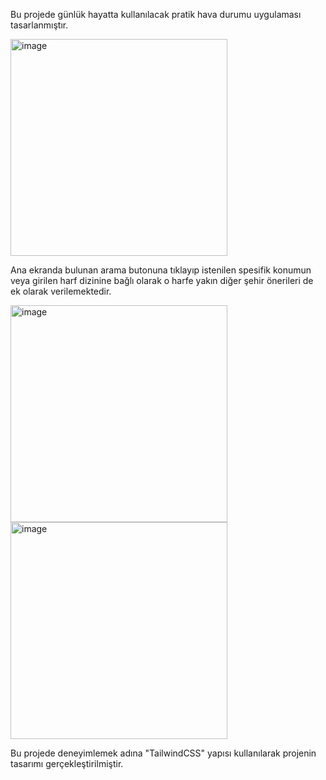 Bu projede günlük hayatta kullanılacak pratik hava durumu uygulaması tasarlanmıştır. 

<img width="347" alt="image" src="https://github.com/mesutbahadir1/weather_app/assets/97726787/5497de83-d122-4303-94bc-8fb1e9085b96">

Ana ekranda bulunan arama butonuna tıklayıp istenilen spesifik konumun veya girilen harf dizinine bağlı olarak o harfe yakın diğer şehir önerileri de ek olarak verilemektedir. 

<img width="347" alt="image" src="https://github.com/mesutbahadir1/weather_app/assets/97726787/2944d067-a142-4c0e-93e5-e2b7b49128e1">

<img width="347" alt="image" src="https://github.com/mesutbahadir1/weather_app/assets/97726787/c27a73c1-a56a-4969-9417-dcd293a779d0">

Bu projede deneyimlemek adına "TailwindCSS" yapısı kullanılarak projenin tasarımı gerçekleştirilmiştir.
